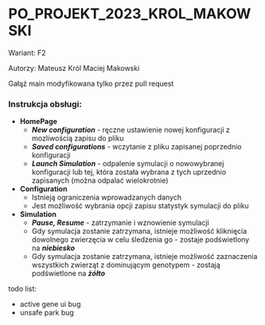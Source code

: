 # PO_PROJEKT_2023_KROL_MAKOWSKI

Wariant: F2 

Autorzy: 
Mateusz Król 
Maciej Makowski 

Gałąź main modyfikowana tylko przez pull request

### Instrukcja obsługi:
- **HomePage**
    - ***New configuration*** - ręczne ustawienie nowej konfiguracji z mozliwością zapisu do pliku
    - ***Saved configurations*** - wczytanie z pliku zapisanej poprzednio konfiguracji
    - ***Launch Simulation*** - odpalenie symulacji o nowowybranej konfiguracji lub tej, która została wybrana z tych uprzednio zapisanych (można odpalać wielokrotnie)
- **Configuration**
    - Istnieją ograniczenia wprowadzanych danych
    - Jest możliwość wybrania opcji zapisu statystyk symulacji do pliku
- **Simulation**
    - ***Pause, Resume*** - zatrzymanie i wznowienie symulacji
    - Gdy symulacja zostanie zatrzymana, istnieje możliwość kliknięcia dowolnego zwierzęcia w celu śledzenia go - zostaje podświetlony na ***niebiesko***
    - Gdy symulacja zostanie zatrzymana, istnieje możliwość zaznaczenia wszystkich zwierząt z dominującym genotypem - zostają podświetlone na ***żółto***


todo list:
- active gene ui bug 
- unsafe park bug 